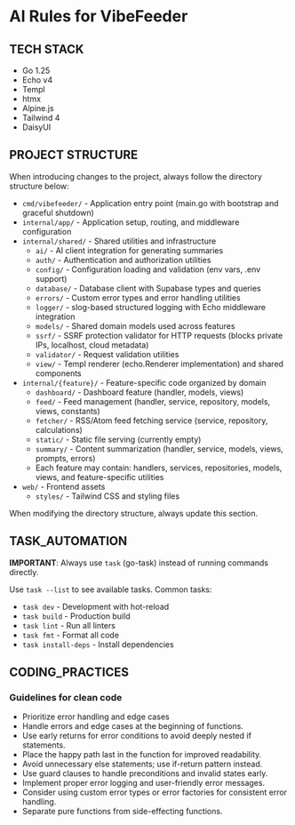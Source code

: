 # AI Rules for VibeFeeder

## TECH STACK

- Go 1.25
- Echo v4
- Templ
- htmx
- Alpine.js
- Tailwind 4
- DaisyUI

## PROJECT STRUCTURE

When introducing changes to the project, always follow the directory structure below:

- `cmd/vibefeeder/` - Application entry point (main.go with bootstrap and graceful shutdown)
- `internal/app/` - Application setup, routing, and middleware configuration
- `internal/shared/` - Shared utilities and infrastructure
  - `ai/` - AI client integration for generating summaries
  - `auth/` - Authentication and authorization utilities
  - `config/` - Configuration loading and validation (env vars, .env support)
  - `database/` - Database client with Supabase types and queries
  - `errors/` - Custom error types and error handling utilities
  - `logger/` - slog-based structured logging with Echo middleware integration
  - `models/` - Shared domain models used across features
  - `ssrf/` - SSRF protection validator for HTTP requests (blocks private IPs, localhost, cloud metadata)
  - `validator/` - Request validation utilities
  - `view/` - Templ renderer (echo.Renderer implementation) and shared components
- `internal/{feature}/` - Feature-specific code organized by domain
  - `dashboard/` - Dashboard feature (handler, models, views)
  - `feed/` - Feed management (handler, service, repository, models, views, constants)
  - `fetcher/` - RSS/Atom feed fetching service (service, repository, calculations)
  - `static/` - Static file serving (currently empty)
  - `summary/` - Content summarization (handler, service, models, views, prompts, errors)
  - Each feature may contain: handlers, services, repositories, models, views, and feature-specific utilities
- `web/` - Frontend assets
  - `styles/` - Tailwind CSS and styling files

When modifying the directory structure, always update this section.

## TASK_AUTOMATION

**IMPORTANT**: Always use `task` (go-task) instead of running commands directly.

Use `task --list` to see available tasks. Common tasks:

- `task dev` - Development with hot-reload
- `task build` - Production build
- `task lint` - Run all linters
- `task fmt` - Format all code
- `task install-deps` - Install dependencies

## CODING_PRACTICES

### Guidelines for clean code

- Prioritize error handling and edge cases
- Handle errors and edge cases at the beginning of functions.
- Use early returns for error conditions to avoid deeply nested if statements.
- Place the happy path last in the function for improved readability.
- Avoid unnecessary else statements; use if-return pattern instead.
- Use guard clauses to handle preconditions and invalid states early.
- Implement proper error logging and user-friendly error messages.
- Consider using custom error types or error factories for consistent error handling.
- Separate pure functions from side-effecting functions.
